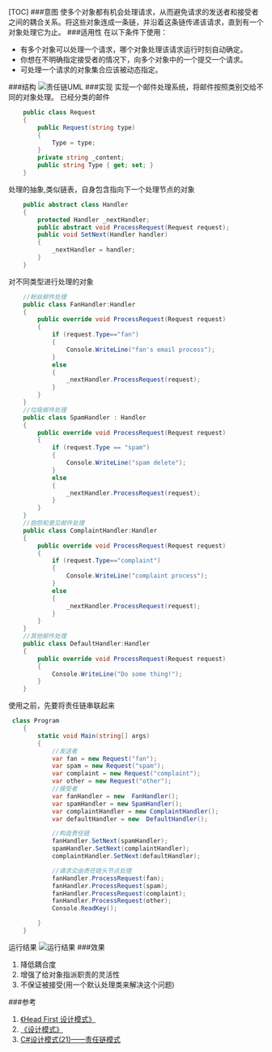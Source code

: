 [TOC]
###意图
使多个对象都有机会处理请求，从而避免请求的发送者和接受者之间的耦合关系。将这些对象连成一条链，并沿着这条链传递该请求，直到有一个对象处理它为止。
###适用性
在以下条件下使用：
- 有多个对象可以处理一个请求，哪个对象处理该请求运行时刻自动确定。
- 你想在不明确指定接受者的情况下，向多个对象中的一个提交一个请求。
- 可处理一个请求的对象集合应该被动态指定。

###结构
![责任链UML](http://images.cnblogs.com/cnblogs_com/castdream/758571/o_respons.png)
###实现
实现一个邮件处理系统，将邮件按照类别交给不同的对象处理。
已经分类的邮件
```cs
    public class Request
    {
        public Request(string type)
        {
            Type = type;
        }
        private string _content;
        public string Type { get; set; }
    }
```
处理的抽象,类似链表，自身包含指向下一个处理节点的对象
```cs
    public abstract class Handler
    {
        protected Handler _nextHandler;
        public abstract void ProcessRequest(Request request);
        public void SetNext(Handler handler)
        {
            _nextHandler = handler;
        }
    }
```
对不同类型进行处理的对象
```cs
	//粉丝邮件处理
    public class FanHandler:Handler
    {
        public override void ProcessRequest(Request request)
        {
            if (request.Type=="fan")
            {
                Console.WriteLine("fan's email process");
            }
            else
            {
                _nextHandler.ProcessRequest(request);
            }
        }
    }
	//垃圾邮件处理
	public class SpamHandler : Handler
    {
        public override void ProcessRequest(Request request)
        {
            if (request.Type == "spam")
            {
                Console.WriteLine("spam delete");
            }
            else
            {
                _nextHandler.ProcessRequest(request);
            }
        }
    }
	//抱怨和意见邮件处理
	public class ComplaintHandler:Handler
    {
        public override void ProcessRequest(Request request)
        {
            if (request.Type=="complaint")
            {
                Console.WriteLine("complaint process");
            }
            else
            {
                _nextHandler.ProcessRequest(request);
            }
        }
    }
	//其他邮件处理
	public class DefaultHandler:Handler
    {
        public override void ProcessRequest(Request request)
        {
            Console.WriteLine("Do some thing!");
        }
    }
```
使用之前，先要将责任链串联起来
```cs
 class Program
    {
        static void Main(string[] args)
        {
            //发送者
            var fan = new Request("fan");
            var spam = new Request("spam");
            var complaint = new Request("complaint");
            var other = new Request("other");
            //接受者
            var fanHandler = new  FanHandler();
            var spamHandler = new SpamHandler();
            var complaintHandler = new ComplaintHandler();
            var defaultHandler = new  DefaultHandler();

            //构造责任链
            fanHandler.SetNext(spamHandler);
            spamHandler.SetNext(complaintHandler);
            complaintHandler.SetNext(defaultHandler);

            //请求交由责任链头节点处理
            fanHandler.ProcessRequest(fan);
            fanHandler.ProcessRequest(spam);
            fanHandler.ProcessRequest(complaint);
            fanHandler.ProcessRequest(other);
            Console.ReadKey();

        }
    }
```
运行结果
![运行结果](http://images.cnblogs.com/cnblogs_com/castdream/758573/o_Unnamed%20QQ%20Screenshot20151226143836.png)
###效果
1. 降低耦合度
2. 增强了给对象指派职责的灵活性
3. 不保证被接受(用一个默认处理类来解决这个问题)


###参考

1. [《Head First 设计模式》](http://book.douban.com/subject/2243615/)
2. [《设计模式》](http://book.douban.com/subject/1052241/)
3. [C#设计模式(21)——责任链模式](http://www.cnblogs.com/zhili/p/ChainOfResponsibity.html)
